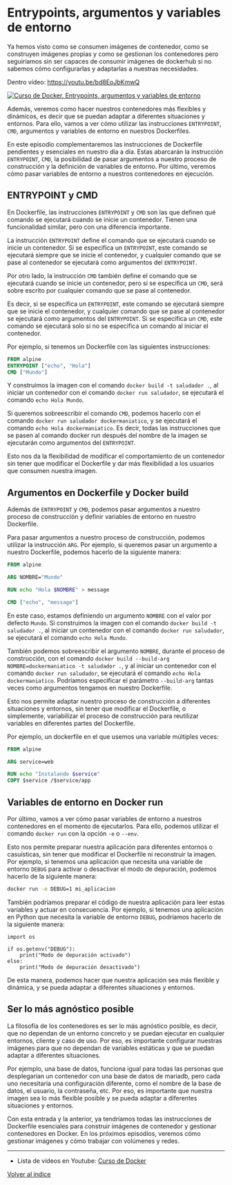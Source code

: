 # Entrypoints, argumentos y variables de entorno 
Ya hemos visto como se consumen imágenes de contenedor, como se construyen imágenes propias y como se gestionan los contenedores pero seguiríamos sin ser capaces de consumir imágenes de dockerhub si no sabemos cómo configurarlas y adaptarlas a nuestras necesidades.

Dentro vídeo:
https://youtu.be/bd8EoJbKmwQ

[![Curso de Docker. Entrypoints, argumentos y variables de entorno](https://img.youtube.com/vi/bd8EoJbKmwQ/0.jpg)](https://www.youtube.com/watch?v=bd8EoJbKmwQ)


Además, veremos como hacer nuestros contenedores más flexibles y dinámicos, es decir que se puedan adaptar a diferentes situaciones y entornos. Para ello, vamos a ver cómo utilizar las instrucciones `ENTRYPOINT`, `CMD`, argumentos y variables de entorno en nuestros Dockerfiles.

En este episodio complementaremos las instrucciones de Dockerfile pendientes y esenciales en nuestro día a día. Estas abarcarán la instrucción `ENTRYPOINT`, `CMD`, la posibilidad de pasar argumentos a nuestro proceso de construcción y la definición de variables de entorno. Por último, veremos cómo pasar variables de entorno a nuestros contenedores en ejecución.

## ENTRYPOINT y CMD
En Dockerfile, las instrucciones `ENTRYPOINT` y `CMD` son las que definen qué comando se ejecutará cuando se inicie un contenedor. Tienen una funcionalidad similar, pero con una diferencia importante.

La instrucción `ENTRYPOINT` define el comando que se ejecutará cuando se inicie un contenedor. Si se especifica un `ENTRYPOINT`, este comando se ejecutará siempre que se inicie el contenedor, y cualquier comando que se pase al contenedor se ejecutará como argumentos del `ENTRYPOINT`.

Por otro lado, la instrucción `CMD` también define el comando que se ejecutará cuando se inicie un contenedor, pero si se especifica un `CMD`, será sobre escrito por cualquier comando que se pase al contenedor.

Es decir, si se especifica un `ENTRYPOINT`, este comando se ejecutará siempre que se inicie el contenedor, y cualquier comando que se pase al contenedor se ejecutará como argumentos del `ENTRYPOINT`. Si se especifica un `CMD`, este comando se ejecutará solo si no se especifica un comando al iniciar el contenedor.

Por ejemplo, si tenemos un Dockerfile con las siguientes instrucciones:
```Dockerfile
FROM alpine
ENTRYPOINT ["echo", "Hola"]
CMD ["Mundo"]
```

Y construimos la imagen con el comando `docker build -t saludador .`, al iniciar un contenedor con el comando `docker run saludador`, se ejecutará el comando `echo Hola Mundo`.

Si queremos sobreescribir el comando `CMD`, podemos hacerlo con el comando `docker run saludador dockermaniatico`, y se ejecutará el comando `echo Hola dockermaniatico`. Es decir, todas las instrucciones que se pasen al comando docker run después del nombre de la imagen se ejecutarán como argumentos del `ENTRYPOINT`.

Esto nos da la flexibilidad de modificar el comportamiento de un contenedor sin tener que modificar el Dockerfile y dar más flexibilidad a los usuarios que consumen nuestra imagen.


## Argumentos en Dockerfile y Docker build
Además de `ENTRYPOINT` y `CMD`, podemos pasar argumentos a nuestro proceso de construcción y definir variables de entorno en nuestro Dockerfile.

Para pasar argumentos a nuestro proceso de construcción, podemos utilizar la instrucción `ARG`. Por ejemplo, si queremos pasar un argumento a nuestro Dockerfile, podemos hacerlo de la siguiente manera:
```Dockerfile
FROM alpine

ARG NOMBRE="Mundo"

RUN echo "Hola $NOMBRE" > message 

CMD ["echo", "message"]
```

En este caso, estamos definiendo un argumento `NOMBRE` con el valor por defecto `Mundo`. Si construimos la imagen con el comando `docker build -t saludador .`, al iniciar un contenedor con el comando `docker run saludador`, se ejecutará el comando `echo Hola Mundo`.

También podemos sobreescribir el argumento `NOMBRE`, durante el proceso de construcción, con el comando `docker build --build-arg NOMBRE=dockermaniatico -t saludador .`, y al iniciar un contenedor con el comando `docker run saludador`, se ejecutará el comando `echo Hola dockermaniatico`. Podríamos especificar el parámetro `--build-arg` tantas veces como argumentos tengamos en nuestro Dockerfile.

Esto nos permite adaptar nuestro proceso de construcción a diferentes situaciones y entornos, sin tener que modificar el Dockerfile, o simplemente, variabilizar el proceso de construcción para reutilizar variables en diferentes partes del Dockerfile.

Por ejemplo, un dockerfile en el que usemos una variable múltiples veces:
```Dockerfile
FROM alpine

ARG service=web

RUN echo "Instalando $service"
COPY $service /$service/app
```


## Variables de entorno en Docker run
Por último, vamos a ver cómo pasar variables de entorno a nuestros contenedores en el momento de ejecutarlos. Para ello, podemos utilizar el comando `docker run` con la opción `-e` o `--env`. 

Esto nos permite preparar nuestra aplicación para diferentes entornos o casuísticas, sin tener que modificar el Dockerfile ni reconstruir la imagen. Por ejemplo, si tenemos una aplicación que necesita una variable de entorno `DEBUG` para activar o desactivar el modo de depuración, podemos hacerlo de la siguiente manera:
```bash
docker run -e DEBUG=1 mi_aplicacion
```

También podríamos preparar el código de nuestra aplicación para leer estas variables y actuar en consecuencia. Por ejemplo, si tenemos una aplicación en Python que necesita la variable de entorno `DEBUG`, podríamos hacerlo de la siguiente manera:
```pytho
import os

if os.getenv("DEBUG"):
    print("Modo de depuración activado")
else:
    print("Modo de depuración desactivado")
```

De esta manera, podemos hacer que nuestra aplicación sea más flexible y dinámica, y se pueda adaptar a diferentes situaciones y entornos.


## Ser lo más agnóstico posible
La filosofía de los contenedores es ser lo más agnóstico posible, es decir, que no dependan de un entorno concreto y se puedan ejecutar en cualquier entornos, cliente y caso de uso. Por eso, es importante configurar nuestras imágenes para que no dependan de variables estáticas y que se puedan adaptar a diferentes situaciones.

Por ejemplo, una base de datos, funciona igual para todas las personas que desplegarían un contenedor con una base de datos de mariadb, pero cada uno necesitaría una configuración diferente, como el nombre de la base de datos, el usuario, la contraseña, etc. Por eso, es importante que nuestra imagen sea lo más flexible posible y se pueda adaptar a diferentes situaciones y entornos.


Con esta entrada y la anterior, ya tendríamos todas las instrucciones de Dockerfile esenciales para construir imágenes de contenedor y gestionar contenedores en Docker. En los próximos episodios, veremos cómo gestionar imágenes y cómo trabajar con volúmenes y redes.



---
* Lista de vídeos en Youtube: [Curso de Docker](https://www.youtube.com/playlist?list=PLQhxXeq1oc2n7YnjRhq7qVMzZWtDY7Zz0)

[Volver al índice](README.md#índice)